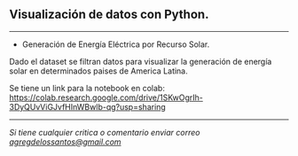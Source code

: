## Visualización de datos con Python.  

---

- Generación de Energía Eléctrica por Recurso Solar. 

Dado el dataset se filtran datos para visualizar la generación de energía solar en determinados paises de America Latina. 

Se tiene un link para la notebook en colab: https://colab.research.google.com/drive/1SKwOgrIh-3DyQUvViGJvfHInWBwlb-qg?usp=sharing

---


*Si tiene cualquier critica o comentario enviar correo agregdelossantos@gmail.com*






